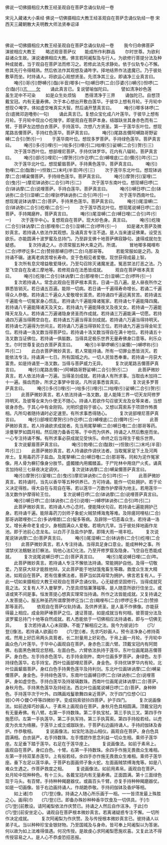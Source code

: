 佛说一切佛摄相应大教王经圣观自在菩萨念诵仪轨经一卷


宋元入藏诸大小乘经
佛说一切佛摄相应大教王经圣观自在菩萨念诵仪轨经一卷
宋西天三藏朝散大夫明教大师法贤奉诏译


　　

佛说一切佛摄相应大教王经圣观自在菩萨念诵仪轨经一卷
　　我今归命佛菩萨　　演彼相应大教王
　　略述观音菩萨仪　　能成所作利群品
　　尔时世尊。为欲利益诸众生故。演说诸佛相应大教。佛言若阿阇梨及与行人。为欲修行菩提分法及种种成就者。当于观自在菩萨法而修习之。若修此法先求静处。依于仪轨专心不懈。修其先行令得精熟。然后依法作其观想及诵吽字。择地结界作法遣魔已。乃于彼处敷草而坐。时持诵人。将欲运心观想贤圣。先须净其三业。即诵净三业真言曰。
　　唵(引)哥(引)野嚩(引)酤(半音)唧多(一句)嚩日啰(二合)莎婆(引)嚩(引)怛啰(二合)酤(引)[亢　　欠](呼郎切二)
　　诵此真言已。复说譬喻伽陀曰。
　　譬如清净妙色莲　　虽生泥中不可染
　　如是众生处烦恼　　悉得清净于三界
　　诵伽陀已。自想顶戴宝冠。内有无量寿佛。次于本心想出开敷白莲华。于彼华上想有月轮。于月轮中想现◇唵字。体如虚空唯真实大智。然后诵开慧真言曰。
　　唵(引)唧多钵啰(二合)底微邓迦噜弥(一句)
　　诵此真言已。复想众宝化成八叶莲华。于彼华上想有月轮。于月轮中现出◇纥陵字。即是观自在菩萨本身。结跏趺坐其身赤色而有二臂。于菩萨左边想白衣菩萨。手持莲华。次想八方贤圣。第一于莲华东叶位。想现尾路吉儞菩萨。手持红色莲华。菩萨真言曰。
　　唵(引)尾路吉儞阿嚩路哥野娑嚩(二合引)贺(引一)
　　于莲华南叶位。想现多罗菩萨。手持绿色莲华。菩萨真言曰。
　　唵(引)多(引)哩(引一)咄多(引)哩(引二)咄哩(引)娑嚩(二合引)贺(引三)
　　次于莲华西叶位。想部哩尼菩萨。手持优钵罗华。花内有八辐轮。菩萨真言曰。
　　唵(引)部(引)哩尼(一)摩贺(引)作讫啰(二合)嚩哩底(二合)儞(引)吽(引二)
　　次于莲华北叶位。想现颦眉菩萨。手持黄色莲华。菩萨真言曰。
　　唵(引)勃哩(二合)酤致(一)怛致(二)末吒(半音)吽(引三)
　　次于莲华东北叶位。想现钵讷摩(二合)嚩枲儞菩萨。手持绯色莲华。菩萨真言曰。
　　唵(引)摩贺(引)室哩(二合)曳(引一)摩尼钵讷弥(二合引)吽(引二)
　　次于莲华东南叶位。想现嚩日啰(二合)钵讷摩(二合)说哩菩萨。手持白莲华。菩萨真言曰。
　　唵(引)嚩日啰(二合)钵讷弥(二合引)湿嚩(二合)哩驮啰钵讷弥(二合引)吽(引一)
　　次于莲华西南叶位。想现尾说钵讷摩(二合)菩萨。手持黑色莲华。菩萨真言曰。
　　唵(引)尾湿嚩(二合)钵讷弥(二合引)纥哩(二合引一)
　　次于莲华西北叶位。想现尾说嚩日啰(二合)菩萨。手持羯磨杵。菩萨真言曰。
　　唵(引)尾湿嚩(二合)嚩日哩(二合引)吽(引一)
　　次于莲华中心。复想观自在菩萨。现大妙色身。真言曰。
　　唵(引)纥陵(二合引)钵讷摩(二合)那哩帝(二合引)湿嚩(二合)啰吽(引一)
　　如是诸大菩萨及微妙真言。若持诵人依法作其观想。及诵真言专注不退。是人当来速证佛果。设受五欲乐。亦能圆满十波罗蜜及总持门。乃至辟支佛十地菩萨佛寂静句。速得成就勿生疑惑。
　　复次持诵之人。亦须常服五种大乘之药。所谓。
　　冒地唧多羯哩布(二合)啰啰讫多(二合)赞捺那嚩日啰(二合)乌那哥等。
　　若能常服如是之药。及持诵不辍。速离老病苦增长寿命。变于色相见者爱敬。现世获得成最上智。
　　复次所有息灾增益敬爱降伏。乃至勾召除灭诸魔发遣。冤恶禁法打恶之法。乃至飞空自在及诸三摩地等。若修观自在法悉皆成就。
　　观自在菩萨根本真言曰。
　　唵(引)纥陵(二合引)钵讷摩(二合)那哩帝(二合)湿嚩(二合)啰吽(引一)
　　复次若持诵人。常念此观自在菩萨根本真言。日诵一百八遍。是人昼夜所作之罪悉皆销灭。若日诵五百遍。能除一切病。若日诵一千遍得寿命增长。若诵二千遍得众人恭敬。若持诵三千遍众人爱敬增长富贵。若持诵四千遍远离贫苦。若持诵五千遍能令一切冤家身心慌乱。若持诵六千遍能降诸冤家。若持诵七千遍能降四魔。若持诵八千遍能降诸天及天女。若持诵九千遍能降夜叉及夜叉女。若持诵一万遍能降天龙及人。若持诵二万遍诸隐身贤圣而作成就。若持诵三万遍能满一切愿。若持诵四万遍当得腾空自在。若持诵五万遍当得圣剑成就。若持诵六万遍当得持明天。若持诵七万遍得为世间主。若持诵八万遍当得铁轮王位。若持诵九万遍当得金轮王位。若持诵一洛叉数当得菩萨位。若持诵十洛叉数当得自在满十地位。若持诵五十洛叉数当证佛位。若持诵一俱胝数。当得具足极乐世界无量寿佛身口意等。利乐众生。尔时世尊复说白衣菩萨真言曰。
　　唵(引)半拏啰嚩(引)枲儞(一)嚩啰祢(引)吽(引二)
　　此白衣菩萨微妙真言。若人常能持诵。所有一切罪业悉皆消灭。若能依法专注。持诵满一七日。所有国城之内。一切人民皆悉奉重。若持诵一月获大富贵。如是持诵至一洛叉数。当得与菩萨威力无异。
　　复次说尾路吉儞菩萨真言曰。
　　唵(引)尾路吉儞(一)阿嚩路哥野娑嚩(二合引)贺(引二)
　　此菩萨微妙真言。若人依法持诵一万遍。当得圣剑成就。若持诵人有所求事。当取齿木加持二十一遍。揩齿而卧。所求之事梦中皆说。凡所说事悉皆真实。
　　复次说多罗菩萨真言曰。
　　唵(引)多(引)哩(引一)咄多(引)哩(引二)咄哩(引)娑嚩(二合引)贺(引三)
　　此菩萨微妙真言。若人依法持诵一洛叉数。是人能降三界一切天龙阿修罗持明天。及彼等女来为仆使无不随心。持诵人若欲作勾召彼天龙及女等来者。当想彼身赤色。于其心中有金刚钩。光明炽盛钩于彼心。又想以罥索系于项颈作怖畏相。凡所勾者随持诵时必定速至。有所求事悉得随心。
　　复次说部哩尼菩萨真言曰。
　　唵(引)部哩尼摩贺(引)作讫啰(二合)嚩哩底(二合)儞吽(引一)
　　此菩萨微妙真言。若人持诵欲求成就者。先当用尾拏嚩(二合)嚩日噜(二合)那哥等药。涂曼拏罗如圆月相。然后随力备香花等。于中而为供养。持诵之人然后敷座而坐。一心专注持诵不懈。有所求事必获成就见受快乐。命终之后当得生于极乐世界。
　　复次说颦眉菩萨真言曰。
　　唵(引)勃哩(二合)酤致(一)怛致(引二)末吒(半音)吽(引三)
　　此菩萨微妙真言。若人持诵欲作调伏法者。当取冤家足下土及河两岸土。复用毒药芥子盐血。及尾拏嚩(二合)嚩日噜(二合)那哥等。同和为泥作冤家像。用人骨为橛钉像身分肢节。盛髑髅内用髑髅盖。于尸陀林中用烧尸火炙。诵真言加持经三七昼夜决定调伏。
　　复次说钵讷摩(二合)嚩枲儞菩萨真言曰。
　　唵(引)摩贺(引)室哩(二合)曳(引)摩尼钵讷弥(二合引)吽(引一)
　　此菩萨微妙真言。若持诵时。当先以香华等五种供养已。方可持诵。能作一切处拥护。若于论义决定得胜。得大自在与观自在等。若以莲华一万数作护摩得为地主。若用莲华一洛叉数作护摩得轮王位。
　　复次说嚩日啰(二合)钵讷摩(二合)说哩菩萨真言曰。
　　唵(引)嚩日啰(二合)钵讷弥(二合引)说哩(一)嚩啰钵讷弥(二合引)吽(引二)
　　此菩萨微妙真言。若持诵人作心念时。便能降伏句召。若持诵七遍能拥护己身。若持诵千遍。能除毒药刀剑师子象蛇火贼禁缚海鬼等难。及除瘥珂哩枯(二合)那哥讷蹉哩弥(二合)多讷哩朗(二合)儗多等病。及辟除一切恶毒众生。若持诵一洛叉。增长寿命老复成少。身相圆满众人爱敬。若境内亢旱。当于彼处择地画作龙池。即于池前心念龙名。以白芥子及盐作护摩。即降大雨一境丰稔。
　　复次说尾说钵讷摩(二合)菩萨真言曰。
　　唵(引)尾湿嚩(二合)钵讷弥(二合引)纥哩(二合引)
　　此菩萨微妙真言。若人专注持诵。当得具足身口意业。能成种种之事。所谓禁伏法魑魅法钉橛法。钩他心法幻化法。乃至开修罗窟及隐身。飞空自在悉能成就。
　　复次说尾说嚩日啰(二合)菩萨真言曰。
　　唵(引)尾说嚩日哩(二合)吽。
　　此菩萨微妙真言。若持诵人专注不懈依法持诵。常能拥护自他。及得一切敬爱。乃至获大辩才能胜他辩。又此菩萨能于地狱饿鬼畜生等趣。救度众生发大精进。如观自在菩萨。若有信重佛法者。菩萨当如其母常为拥护。佛言若复有人。于此一切如来摄相应大教王经观自在菩萨念诵仪轨。心无疑惑坚固修行。当得成就究竟之法。又复有人不入曼拏罗。乃至具烦恼兼薄福等。是人随意所欲行住坐立。或语或笑不间是事。恒发菩提心想真实理常当持诵。所作之法皆能成就。又复持诵之人发菩提心。服五种圣药所谓摩贺啰讫当(二合)羯哩布(二合)啰啰讫多(二合)赞捺那等圣药。
　　依观自在菩萨仪轨持诵。及供养贤圣。是人虽不作佛像。亦能获得最上相应。成金刚萨埵菩萨之位。速证菩提。如是成就当有何相。彼菩提分法及波罗蜜总持门十地等自然成就。若人悉能依于一切佛相应法持诵者。即与一切佛无异。
　　复次若持诵人心未寂静。不能了解相应之法。我今为彼说[巾　　(穴/登)]像法。若持诵人欲画[巾　　(穴/登)]者。先求巧妙画人。预令洁净身心修持斋戒。然用上好匹帛两头具茸者。长二肘量用上好彩色。于帛上画一月轮。于月轮中画众色八叶莲华。于华中心画观自在菩萨。身赤色三面六臂。顶戴宝冠内有阿閦佛。右面黑色微现忿怒相。左面白色。六臂依法执持于莲华。东叶位画尾路吉儞菩萨。身白色。左手持赤色莲华。右手持金刚杵。南叶位画多罗菩萨。身绿色。左手持绿色莲华。右手持宝。西叶位画部哩尼菩萨。身金色。手持优钵罗华内有轮。北叶位画颦眉菩萨。身红白色手持黄色莲华及持利剑。东北叶位画钵讷摩(二合)嚩枲儞菩萨。身金色。手持绯色莲华。东南叶位画嚩日啰(二合)钵讷弥(二合)说哩菩萨。身如虚空色。手持白莲华及持玻璃数珠。西南叶位画尾说钵讷摩(二合)菩萨。身秋月色。手持黑色莲华及持经法。西北叶位画尾说嚩日啰(二合)菩萨。身种种色。手持莲华次于叶外。四隅画戏鬘歌舞四亲近菩萨。次于四门位想◇[口　　弱]◇吽◇鑁◇呼等四微妙字。变成钩索锁铃四菩萨。护于四门。
　　复次说画像法。如前选择巧妙画人。于素帛上画观自在菩萨。身秋月色具相圆满。顶戴宝冠内有无量寿佛。有八臂。右第一手持数珠。第二手执宝杖。第三手执三叉。第四手作施愿印。左第一手执莲华。第二手执军持。第三手执罥索。第四手持般若经。以虎皮为衣龙为络腋。于莲华上或立或跏趺坐。于菩萨右边画持诵人。手持阏伽钵及香炉。作恭敬相。
　　复说画像法。如宝陀洛迦山相仪。画观自在菩萨。身白色具圆满相。白衣装严。右手持数珠。左手搘揌作思念利益一切众生相。乘师子莲华座。左足垂下踏于莲华。右足在于莲华座上。
　　复说画像法。如前于素帛上。画观自在菩萨。身红白色。十臂。右第一手持数珠。余四手作施无畏救众生难相。左第一手持双茎赤莲华。上有般若经。余四手亦作施无畏救众生难相。乘师子莲华座。垂下左足以莲华承。于菩萨右面画师子象火蛇。左面画贼禁缚海鬼等。如是八难众生遇之。作菩萨救度之相。
　　复说画像法。如前用素帛。画观自在菩萨。处月轮中现种种色。有十三头。各戴宝冠内有无量寿佛。正面圆满。第十三面绿色现于马头。有百臂。手持种种羯磨器仗。或画百头千臂。亦复手持种种羯磨器仗。如是一切画像。皆于右边画持诵人。作胡跪恭敬。手持阏伽钵及香炉等相。
　　如上诸[巾　　(穴/登)]像。持诵之人随心所乐画于一相。一一皆须发最上殊胜之心。画得[巾　　(穴/登)]已。即备办殊妙种种香华饮食及一切供具。于[巾　　(穴/登)]前敷设。请阿阇梨依法作庆赞已。持诵之人然后自作洁净。于此[巾　　(穴/登)]前安坐定心。诵观自在菩萨根本微妙真言。若离诸疑惑专注不懈。一切所作决定成就。
　　复次阿阇梨为作庆赞。及与传授根本微妙真言已。彼持诵人以弟子礼。当以种种珍宝金银财物。乃至国城及与身命。皆可奉上阿阇梨以为答谢。何以故为如上法难得值遇。何况传授。是故虔心求阿阇梨愿施欢喜。又复此法不得传授容易之人。是人心不恭虔恐招恶报。

